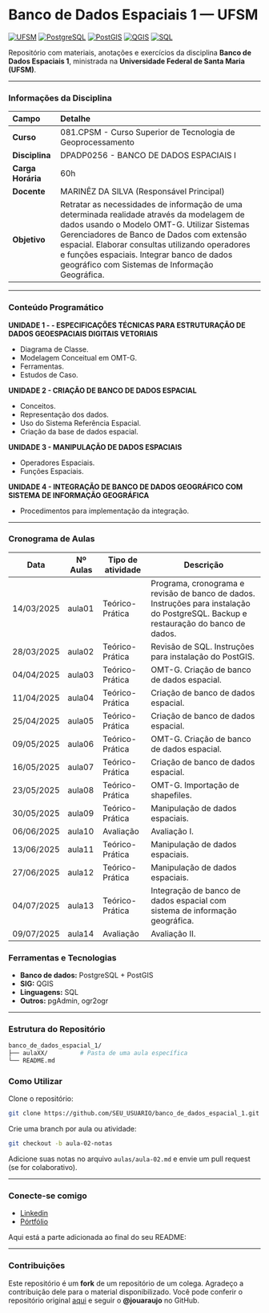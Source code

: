 # Banco de Dados Espaciais 1 — UFSM

[![UFSM](https://img.shields.io/badge/UFSM-Universidade%20Federal%20de%20Santa%20Maria-blue)](https://www.ufsm.br)
[![PostgreSQL](https://img.shields.io/badge/PostgreSQL-14+-336791?logo=postgresql&logoColor=white)](https://www.postgresql.org/)
[![PostGIS](https://img.shields.io/badge/PostGIS-3.3+-A6CE39?logo=postgis&logoColor=white)](https://postgis.net/)
[![QGIS](https://img.shields.io/badge/QGIS-3.30+-93b023?logo=qgis&logoColor=white)](https://qgis.org/)
[![SQL](https://img.shields.io/badge/SQL-Structured%20Query%20Language-lightgrey)](https://en.wikipedia.org/wiki/SQL)

Repositório com materiais, anotações e exercícios da disciplina **Banco de Dados Espaciais 1**, ministrada na **Universidade Federal de Santa Maria (UFSM)**.

---

### Informações da Disciplina

| Campo | Detalhe |
| :--- | :--- |
| **Curso** | 081.CPSM - Curso Superior de Tecnologia de Geoprocessamento |
| **Disciplina** | DPADP0256 - BANCO DE DADOS ESPACIAIS I |
| **Carga Horária** | 60h |
| **Docente** | MARINÊZ DA SILVA (Responsável Principal) |
| **Objetivo** | Retratar as necessidades de informação de uma determinada realidade através da modelagem de dados usando o Modelo OMT-G. Utilizar Sistemas Gerenciadores de Banco de Dados com extensão espacial. Elaborar consultas utilizando operadores e funções espaciais. Integrar banco de dados geográfico com Sistemas de Informação Geográfica. |

---

### Conteúdo Programático

**UNIDADE 1 - - ESPECIFICAÇÕES TÉCNICAS PARA ESTRUTURAÇÃO DE DADOS GEOESPACIAIS DIGITAIS VETORIAIS**
* Diagrama de Classe.
*  Modelagem Conceitual em OMT-G.
*  Ferramentas.
*  Estudos de Caso.

**UNIDADE 2 - CRIAÇÃO DE BANCO DE DADOS ESPACIAL**
* Conceitos.
* Representação dos dados.
* Uso do Sistema Referência Espacial.
* Criação da base de dados espacial.

**UNIDADE 3 - MANIPULAÇÃO DE DADOS ESPACIAIS**
* Operadores Espaciais.
* Funções Espaciais.

**UNIDADE 4 - INTEGRAÇÃO DE BANCO DE DADOS GEOGRÁFICO COM SISTEMA DE INFORMAÇÃO GEOGRÁFICA**
* Procedimentos para implementação da integração.

---

### Cronograma de Aulas

| Data       | Nº Aulas | Tipo de atividade | Descrição                                                                                                                           |
| ---------- | -------- | ----------------- | ----------------------------------------------------------------------------------------------------------------------------------- |
| 14/03/2025 | aula01        | Teórico-Prática   | Programa, cronograma e revisão de banco de dados. Instruções para instalação do PostgreSQL. Backup e restauração do banco de dados. |
| 28/03/2025 | aula02        | Teórico-Prática   | Revisão de SQL. Instruções para instalação do PostGIS.                                                                              |
| 04/04/2025 | aula03        | Teórico-Prática   | OMT-G. Criação de banco de dados espacial.                                                                                          |
| 11/04/2025 | aula04       | Teórico-Prática   | Criação de banco de dados espacial.                                                                                                 |
| 25/04/2025 | aula05        | Teórico-Prática   | Criação de banco de dados espacial.                                                                                                 |
| 09/05/2025 | aula06        | Teórico-Prática   | OMT-G. Criação de banco de dados espacial.                                                                                          |
| 16/05/2025 | aula07        | Teórico-Prática   | Criação de banco de dados espacial.                                                                                                 |
| 23/05/2025 | aula08       | Teórico-Prática   | OMT-G. Importação de shapefiles.                                                                                                    |
| 30/05/2025 | aula09        | Teórico-Prática   | Manipulação de dados espaciais.                                                                                                     |
| 06/06/2025 | aula10        | Avaliação         | Avaliação I.                                                                                                                        |
| 13/06/2025 | aula11        | Teórico-Prática   | Manipulação de dados espaciais.                                                                                                     |
| 27/06/2025 | aula12        | Teórico-Prática   | Manipulação de dados espaciais.                                                                                                     |
| 04/07/2025 | aula13        | Teórico-Prática   | Integração de banco de dados espacial com sistema de informação geográfica.                                                         |
| 09/07/2025 | aula14       | Avaliação         | Avaliação II.                                                                                                                       |


### Ferramentas e Tecnologias
* **Banco de dados:** PostgreSQL + PostGIS
* **SIG:** QGIS
* **Linguagens:** SQL
* **Outros:** pgAdmin, ogr2ogr

---

### Estrutura do Repositório
```bash
banco_de_dados_espacial_1/
├── aulaXX/         # Pasta de uma aula específica
└── README.md
```

### Como Utilizar

Clone o repositório:
```bash
git clone https://github.com/SEU_USUARIO/banco_de_dados_espacial_1.git
```
Crie uma branch por aula ou atividade:
```bash
git checkout -b aula-02-notas
```

Adicione suas notas no arquivo `aulas/aula-02.md` e envie um pull request (se for colaborativo).

---

### Conecte-se comigo
* [Linkedin](https://www.linkedin.com/in/beatriz-woos-buffon-102ab5191/)
* [Pórtfólio](https://beatrizbuffon21.github.io/)

Aqui está a parte adicionada ao final do seu README:

---
### Contribuições
Este repositório é um **fork** de um repositório de um colega. Agradeço a contribuição dele para o material disponibilizado.
Você pode conferir o repositório original [aqui](https://github.com/jouaraujo/BD-Espacial) e seguir o **@jouaraujo** no GitHub.

